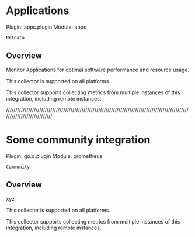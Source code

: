

# Applications

Plugin: apps.plugin
Module: apps

<span title="This is an integration made by Netdata">`Netdata`</span>


## Overview

Monitor Applications for optimal software performance and resource usage.



This collector is supported on all platforms.

This collector supports collecting metrics from multiple instances of this integration, including remote instances.






////////////////////////////////////////////////////////////////////////////////////////////////////////////////////////////




# Some community integration

Plugin: go.d.plugin
Module: prometheus

<span title="This is an integration made by the Community">`Community`</span>

## Overview

xyz



This collector is supported on all platforms.

This collector supports collecting metrics from multiple instances of this integration, including remote instances.
